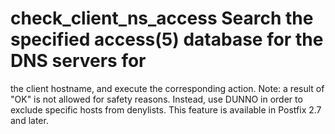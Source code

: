 # check_client_ns_access  Search the specified access(5) database for the DNS servers for
the client hostname, and execute the corresponding action.  Note: a
result of "OK" is not allowed for safety reasons. Instead, use DUNNO
in order to exclude specific hosts from denylists.  This feature is
available in Postfix 2.7 and later.  